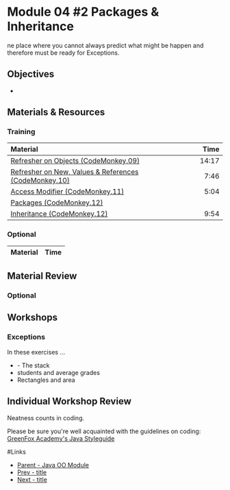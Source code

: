 # Module 04 #2 Packages &amp; Inheritance
ne place where you cannot always predict what might be happen and therefore must be ready for Exceptions.  

## Objectives
-

## Materials & Resources

### Training
| Material | Time |
|:-------- |-----:|
|[Refresher on Objects (CodeMonkey.09)](https://youtu.be/ZpBtDTCgalw)|14:17|
|[Refresher on New, Values &amp; References (CodeMonkey.10)](https://youtu.be/eRfvgSvf-mM)|7:46|
|[Access Modifier (CodeMonkey.11)](https://www.youtube.com/watch?v=ePj64t65G40)|5:04|
|[Packages (CodeMonkey.12)](https://www.youtube.com/watch?v=l5SviD48vOQ)|
|[Inheritance (CodeMonkey.12)](https://www.youtube.com/watch?v=gQTzUpqeLH4)|9:54|

### Optional

| Material | Time |
|:-------- |-----:|

## Material Review

### Optional

## Workshops
### Exceptions
In these exercises ...
- [](workshop/Workshop01.java) - The stack
- students and average grades
- Rectangles and area


## Individual Workshop Review
Neatness counts in coding.

Please be sure you're well acquainted with the guidelines on coding: [GreenFox Academy's Java Styleguide](../../styleguide/java.md)


#Links
- [Parent - Java OO Module](../README.md)
- [Prev - title](../x/README.md)
- [Next - title](../x/README.md)
